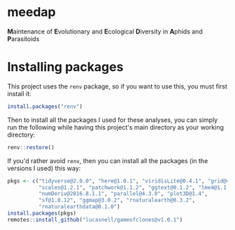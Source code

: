 # meedap

<b>M</b>aintenance of <b>E</b>volutionary and <b>E</b>cological 
<b>D</b>iversity in <b>A</b>phids and <b>P</b>arasitoids


# Installing packages

This project uses the `renv` package, so if you want to use this, you must
first install it:

```r
install.packages("renv")
```

Then to install all the packages I used for these analyses, you can simply run
the following while having this project's main directory as your working
directory:

```r
renv::restore()
```


If you'd rather avoid `renv`, then you can install all the packages 
(in the versions I used) this way:

```r
pkgs <- c("tidyverse@2.0.0", "here@1.0.1", "viridisLite@0.4.1", "grid@4.3.0", 
          "scales@1.2.1", "patchwork@1.1.2", "ggtext@0.1.2", "lme4@1.1.33", 
          "numDeriv@2016.8.1.1", "parallel@4.3.0", "plot3D@1.4", 
          "sf@1.0.12", "ggmap@3.0.2", "rnaturalearth@0.3.2", 
          "rnaturalearthdata@0.1.0")
install.packages(pkgs)
remotes::install_github("lucasnell/gameofclones@v1.0.1")
```



